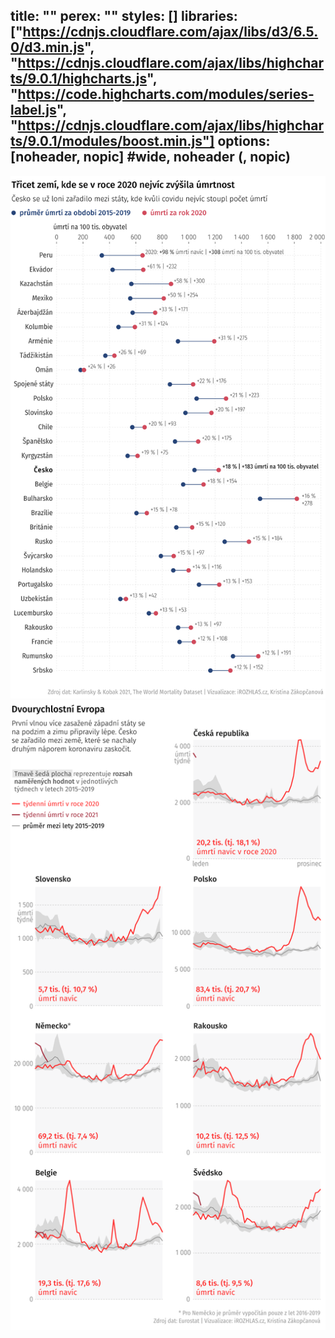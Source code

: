 title: ""
perex: ""
styles: []
libraries: ["https://cdnjs.cloudflare.com/ajax/libs/d3/6.5.0/d3.min.js", "https://cdnjs.cloudflare.com/ajax/libs/highcharts/9.0.1/highcharts.js", "https://code.highcharts.com/modules/series-label.js", "https://cdnjs.cloudflare.com/ajax/libs/highcharts/9.0.1/modules/boost.min.js"]
options: [noheader, nopic] #wide, noheader (, nopic)
---
<div id="mrtvi-tecky"></div>
<img src="img/graf-top-zeme-des.svg" alt="Graf 30 zemí, kde se v roce 2020 nejvíc zvýšila úmrtnost" class="graf">

<img src="img/graf-excess-des.svg" alt="Graf Nadměrná úmrtí v roce 2020 ve vybraných zemích" class="graf">
